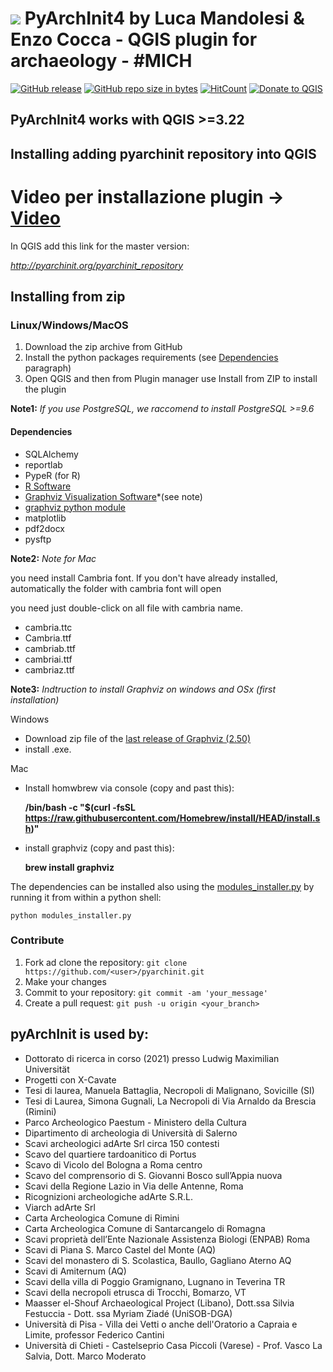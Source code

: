 # ![](icon.png) PyArchInit4 by Luca Mandolesi & Enzo Cocca - QGIS plugin for archaeology - #MICH
[![GitHub release](https://img.shields.io/github/release/pyarchinit/pyarchinit.svg?style=flat-square)](https://github.com/pyarchinit/pyarchinit)
[![GitHub repo size in bytes](https://img.shields.io/github/repo-size/pyarchinit/pyarchinit.svg?style=flat-square)](https://github.com/pyarchinit/pyarchinit)
[![HitCount](http://hits.dwyl.io/pyarchinit/pyarchinit.svg)](http://hits.dwyl.io/pyarchinit/pyarchinit)
[![Donate to QGIS](https://img.shields.io/badge/donate%20to-QGIS-green.svg?style=flat-square)](http://qgis.org/en/site/getinvolved/donations.html)

## PyArchInit4 works with QGIS >=3.22

## Installing adding pyarchinit repository into QGIS

# Video per installazione plugin -> [Video](https://www.adarteinfo.it/archivio/pyarchinit-download/install.gif)

In QGIS add this link for the master version:

_http://pyarchinit.org/pyarchinit_repository_



## Installing from zip

### Linux/Windows/MacOS
1. Download the zip archive from GitHub
2. Install the python packages requirements (see [Dependencies](#dependencies) paragraph)
3. Open QGIS and then from Plugin manager use Install from ZIP to install the plugin


**Note1:** _If you use PostgreSQL, we raccomend to install PostgreSQL >=9.6_


#### Dependencies
* SQLAlchemy
* reportlab
* PypeR (for R)
* [R Software](https://www.r-project.org/)
* [Graphviz Visualization Software](https://www.graphviz.org/)*(see note)
* [graphviz python module](https://github.com/xflr6/graphviz)
* matplotlib
* pdf2docx
* pysftp

**Note2:** _Note for Mac_

you need install Cambria font. If you don't have already installed, automatically the folder with cambria font  will open 

you need just double-click on all file with cambria name.
* cambria.ttc
* Cambria.ttf
* cambriab.ttf
* cambriai.ttf
* cambriaz.ttf

**Note3:** _Indtruction to install Graphviz on windows and OSx (first installation)_

Windows
- Download zip file of the [last release of Graphviz (2.50)](https://www.graphviz.org/download/)
- install .exe.

Mac
- Install homwbrew via console (copy and past this): 

  **/bin/bash -c "$(curl -fsSL https://raw.githubusercontent.com/Homebrew/install/HEAD/install.sh)"**
- install graphviz (copy and past this):

  **brew install graphviz**


The dependencies can be installed also using the [modules_installer.py](/scripts/modules_installer.py) by running it from within a python shell:

```python modules_installer.py```

### Contribute
1. Fork ad clone the repository: ```git clone https://github.com/<user>/pyarchinit.git```
2. Make your changes
3. Commit to your repository: ```git commit -am 'your_message'```
4. Create a pull request: ```git push -u origin <your_branch>```


## pyArchInit is used by:

* Dottorato di ricerca in corso (2021) presso Ludwig Maximilian Universität
* Progetti con X-Cavate
* Tesi di laurea, Manuela Battaglia, Necropoli di Malignano, Sovicille (SI)
* Tesi di Laurea, Simona Gugnali, La Necropoli di Via Arnaldo da Brescia (Rimini)
* Parco Archeologico Paestum - Ministero della Cultura
* Dipartimento di archeologia di Università di Salerno
* Scavi archeologici adArte Srl circa 150 contesti
* Scavo del quartiere tardoanitico di Portus
* Scavo di Vicolo del Bologna a Roma centro
* Scavo del comprensorio di S. Giovanni Bosco sull’Appia nuova
* Scavi della Regione Lazio in Via delle Antenne, Roma
* Ricognizioni archeologiche adArte S.R.L. 
* Viarch adArte Srl
* Carta Archeologica Comune di Rimini
* Carta Archeologica Comune di Santarcangelo di Romagna
* Scavi proprietà dell’Ente Nazionale Assistenza Biologi (ENPAB) Roma
* Scavi di Piana S. Marco Castel del Monte (AQ)
* Scavi del monastero di S. Scolastica, Baullo, Gagliano Aterno AQ
* Scavi di Amiternum (AQ)
* Scavi della villa di Poggio Gramignano, Lugnano in Teverina TR
* Scavi della necropoli etrusca di Trocchi, Bomarzo, VT
* Maasser el-Shouf Archaeological Project (Libano), Dott.ssa Silvia Festuccia - Dott. ssa Myriam Ziadé (UniSOB-DGA)
* Università di Pisa - Villa dei Vetti o anche dell'Oratorio a Capraia e Limite, professor Federico Cantini
* Università di Chieti - Castelseprio Casa Piccoli (Varese) - Prof. Vasco La Salvia, Dott. Marco Moderato
